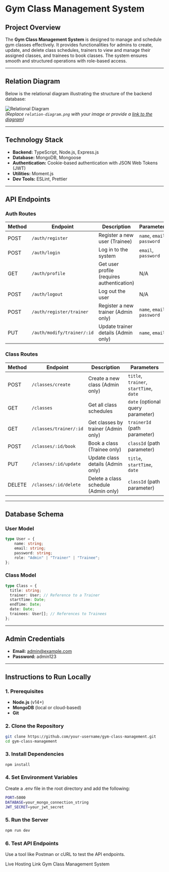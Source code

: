 # **Gym Class Management System**

## **Project Overview**
The **Gym Class Management System** is designed to manage and schedule gym classes effectively. It provides functionalities for admins to create, update, and delete class schedules, trainers to view and manage their assigned classes, and trainees to book classes. The system ensures smooth and structured operations with role-based access.

---

## **Relation Diagram**
Below is the relational diagram illustrating the structure of the backend database:

![Relational Diagram](./relation-diagram.png)  
*(Replace `relation-diagram.png` with your image or provide a [link to the diagram](https://example.com/relation-diagram))*

---

## **Technology Stack**
- **Backend:** TypeScript, Node.js, Express.js
- **Database:** MongoDB, Mongoose
- **Authentication:** Cookie-based authentication with JSON Web Tokens (JWT)
- **Utilities:** Moment.js
- **Dev Tools:** ESLint, Prettier

---

## **API Endpoints**

### **Auth Routes**
| Method | Endpoint                   | Description                              | Parameters                            |
|--------|----------------------------|------------------------------------------|----------------------------------------|
| POST   | `/auth/register`           | Register a new user (Trainee)            | `name`, `email`, `password`            |
| POST   | `/auth/login`              | Log in to the system                     | `email`, `password`                    |
| GET    | `/auth/profile`            | Get user profile (requires authentication) | N/A                                  |
| POST   | `/auth/logout`             | Log out the user                         | N/A                                    |
| POST   | `/auth/register/trainer`   | Register a new trainer (Admin only)      | `name`, `email`, `password`            |
| PUT    | `/auth/modify/trainer/:id` | Update trainer details (Admin only)      | `name`, `email`                        |

### **Class Routes**
| Method | Endpoint                   | Description                              | Parameters                            |
|--------|----------------------------|------------------------------------------|----------------------------------------|
| POST   | `/classes/create`          | Create a new class (Admin only)          | `title`, `trainer`, `startTime`, `date` |
| GET    | `/classes`                 | Get all class schedules                  | `date` (optional query parameter)      |
| GET    | `/classes/trainer/:id`     | Get classes by trainer (Admin only)      | `trainerId` (path parameter)           |
| POST   | `/classes/:id/book`        | Book a class (Trainee only)              | `classId` (path parameter)             |
| PUT    | `/classes/:id/update`      | Update class details (Admin only)        | `title`, `startTime`, `date`           |
| DELETE | `/classes/:id/delete`      | Delete a class schedule (Admin only)     | `classId` (path parameter)             |

---

## **Database Schema**

### **User Model**
```typescript
type User = {
    name: string;
    email: string;
    password: string;
    role: "Admin" | "Trainer" | "Trainee";
};
```

### **Class Model**

```typescript
type Class = {
  title: string;
  trainer: User; // Reference to a Trainer
  startTime: Date;
  endTime: Date;
  date: Date;
  trainees: User[]; // References to Trainees
};
```

---

## **Admin Credentials**
- **Email:** admin@example.com
- **Password:** admin123

---

## **Instructions to Run Locally**

### **1. Prerequisites**
- **Node.js** (v14+)
- **MongoDB** (local or cloud-based)
- **Git**

### **2. Clone the Repository**
```bash
git clone https://github.com/your-username/gym-class-management.git
cd gym-class-management
```

### **3. Install Dependencies**
```bash
npm install
```

### **4. Set Environment Variables**

Create a .env file in the root directory and add the following:

```bash
PORT=5000
DATABASE=your_mongo_connection_string
JWT_SECRET=your_jwt_secret
```

### **5. Run the Server**

```bash
npm run dev
```

### **6. Test API Endpoints**
Use a tool like Postman or cURL to test the API endpoints.

Live Hosting Link
Gym Class Management System
